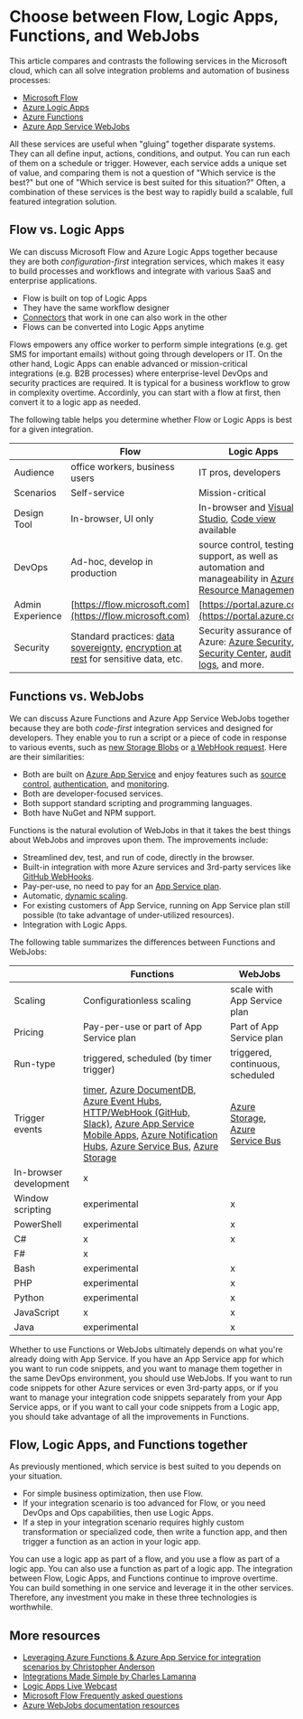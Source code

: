 <properties
	pageTitle="Choose between Flow, Logic Apps, Functions, and WebJobs | Microsoft Azure"
	description="Compare and contrast the for cloud integration services from Microsoft and decide which service(s) you should use."
	services="functions,app-service\logic"
	documentationCenter="na"
	authors="cephalin"
	manager="wpickett"
	tags=""
	keywords="microsoft flow, flow, logic apps, azure functions, functions, azure webjobs, webjobs, event processing, dynamic compute, serverless architecture"/>

<tags
	ms.service="functions"
	ms.devlang="multiple"
	ms.topic="article"
	ms.tgt_pltfrm="multiple"
	ms.workload="na"
	ms.date="09/08/2016"
	ms.author="chrande; glenga"/>

# Choose between Flow, Logic Apps, Functions, and WebJobs

This article compares and contrasts the following services in the Microsoft cloud, which can all solve integration 
problems and automation of business processes:

- [Microsoft Flow](https://flow.microsoft.com/)
- [Azure Logic Apps](https://azure.microsoft.com/services/logic-apps/)
- [Azure Functions](https://azure.microsoft.com/services/functions/)
- [Azure App Service WebJobs](../app-service-web/web-sites-create-web-jobs.md)

All these services are useful when "gluing" together disparate systems. They can all define input, actions, 
conditions, and output. You can run each of them on a schedule or trigger. However, each service adds a unique set of 
value, and comparing them is not a question of "Which service is the best?" but one of "Which service is best suited 
for this situation?" Often, a combination of these services is the best way to rapidly build a scalable, full featured 
integration solution.

<a name="flow"></a>
## Flow vs. Logic Apps

We can discuss Microsoft Flow and Azure Logic Apps together because they are both *configuration-first* 
integration services, which makes it easy to build processes and workflows and integrate with various SaaS and enterprise applications. 

- Flow is built on top of Logic Apps
- They have the same workflow designer
- [Connectors](../connectors/apis-list.md) that work in one can also work in the other
- Flows can be converted into Logic Apps anytime

Flows empowers any office worker to perform simple integrations (e.g. get SMS for important emails) without going through 
developers or IT. On the other hand, Logic Apps can enable advanced or mission-critical integrations (e.g. B2B processes) 
where enterprise-level DevOps and security practices are required. It is typical for a business workflow to grow in 
complexity overtime. Accordinly, you can start with a flow at first, then convert it to a logic app as needed.

The following table helps you determine whether Flow or Logic Apps is best for a given integration.

|               | Flow                                                                             | Logic Apps                                                                                          |
|---------------|----------------------------------------------------------------------------------|-----------------------------------------------------------------------------------------------------|
| Audience      | office workers, business users                                                   | IT pros, developers                                                                                 |
| Scenarios     | Self-service                                                                     | Mission-critical                                                                                    |
| Design Tool   | In-browser, UI only                                                              | In-browser and [Visual Studio](../app-service/logic/app-service-logic-deploy-from-vs.md), [Code view](../app-service-logic/app-service-logic-author-definitions.md) available |
| DevOps        | Ad-hoc, develop in production                                                    | source control, testing, support, as well as automation and manageability in [Azure Resource Management](../app-service-logic/app-service-logic-arm-provision.md)|
| Admin Experience| [https://flow.microsoft.com](https://flow.microsoft.com)                       | [https://portal.azure.com](https://portal.azure.com)                                                |
| Security      | Standard practices: [data sovereignty](https://wikipedia.org/wiki/Technological_Sovereignty), [encryption at rest](https://wikipedia.org/wiki/Data_at_rest#Encryption) for sensitive data, etc. | Security assurance of Azure: [Azure Security](https://www.microsoft.com/trustcenter/Security/AzureSecurity), [Security Center](https://azure.microsoft.com/services/security-center/), [audit logs](https://azure.microsoft.com/blog/azure-audit-logs-ux-refresh/), and more. |

<a name="function"></a>
## Functions vs. WebJobs

We can discuss Azure Functions and Azure App Service WebJobs together because they are both *code-first* integration services
and designed for developers. They enable you to run a script or a piece of code in response to various events, such 
as [new Storage Blobs](functions-bindings-storage.md) or [a WebHook request](functions-bindings-http-webhook.md). Here are 
their similarities: 

- Both are built on [Azure App Service](../app-service/app-service-value-prop-what-is.md) and enjoy features such as 
[source control](../app-service-web/app-service-continuous-deployment.md), 
[authentication](../app-service/app-service-authentication-overview.md), and [monitoring](../app-service-web/web-sites-monitor.md).
- Both are developer-focused services.
- Both support standard scripting and programming languages.
- Both have NuGet and NPM support.

Functions is the natural evolution of WebJobs in that it takes the best things about WebJobs and improves upon them. The improvements
include: 

- Streamlined dev, test, and run of code, directly in the browser.
- Built-in integration with more Azure services and 3rd-party services like [GitHub WebHooks](https://developer.github.com/webhooks/creating/).
- Pay-per-use, no need to pay for an [App Service plan](../app-service/azure-web-sites-web-hosting-plans-in-depth-overview.md).
- Automatic, [dynamic scaling](functions-scale.md).
- For existing customers of App Service, running on App Service plan still possible (to take advantage of under-utilized resources).
- Integration with Logic Apps.

The following table summarizes the differences between Functions and WebJobs:

|                        | Functions                                                                                                                                                                | WebJobs                            |
|------------------------|--------------------------------------------------------------------------------------------------------------------------------------------------------------------------|------------------------------------|
| Scaling                | Configurationless scaling                                                                                                                                                | scale with App Service plan        |
| Pricing                | Pay-per-use or part of App Service plan                                                                                                                                  | Part of App Service plan           |
| Run-type               | triggered, scheduled (by timer trigger)                                                                                                                                  | triggered, continuous, scheduled   |
| Trigger events         | [timer](functions-bindings-timer.md), [Azure DocumentDB](functions-bindings-documentdb.md), [Azure Event Hubs](functions-bindings-event-hubs), [HTTP/WebHook (GitHub, Slack)](functions-bindings-http-webhook.md), [Azure App Service Mobile Apps](functions-bindings-mobile-apps.md), [Azure Notification Hubs](functions-bindings-notification-hubs.md), [Azure Service Bus](functions-bindings-service-bus.md), [Azure Storage](articles/functions-bindings-storage.md) | [Azure Storage](websites-dotnet-webjobs-sdk-storage-blobs-how-to.md), [Azure Service Bus](websites-dotnet-webjobs-sdk-service-bus.md)         |
| In-browser development | x                                                                                                                                                                        |                                    |
| Window scripting       | experimental                                                                                                                                                             | x                                  |
| PowerShell             | experimental                                                                                                                                                             | x                                  |
| C#                     | x                                                                                                                                                                        | x                                  |
| F#                     | x                                                                                                                                                                        |                                    |
| Bash                   | experimental                                                                                                                                                             | x                                  |
| PHP                    | experimental                                                                                                                                                             | x                                  |
| Python                 | experimental                                                                                                                                                             | x                                  |
| JavaScript             | x                                                                                                                                                                        | x                                  |
| Java                   | experimental                                                                                                                                                             | x                                  |

Whether to use Functions or WebJobs ultimately depends on what you're already doing with App Service. If you have an App Service 
app for which you want to run code snippets, and you want to manage them together in the same DevOps environment, you 
should use WebJobs. If you want to run code snippets for other Azure services or even 3rd-party apps, or if you want to 
manage your integration code snippets separately from your App Service apps, or if you want to call your code snippets from a 
Logic app, you should take advantage of all the improvements in Functions.  

<a name="together"></a>
## Flow, Logic Apps, and Functions together

As previously mentioned, which service is best suited to you depends on your situation. 

- For simple business optimization, then use Flow.
- If your integration scenario is too advanced for Flow, or you need DevOps and Ops capabilities, then use Logic Apps.
- If a step in your integration scenario requires highly custom transformation or specialized code, then write a 
function app, and then trigger a function as an action in your logic app.

You can use a logic app as part of a flow, and you use a flow as part of a logic app. You can also use a function 
as part of a logic app. The integration between Flow, Logic Apps, and Functions continue to improve overtime. You can 
build something in one service and leverage it in the other services. Therefore, any investment you make in these three 
technologies is worthwhile.

## More resources

- [Leveraging Azure Functions & Azure App Service for integration scenarios by Christopher Anderson](http://www.biztalk360.com/integrate-2016-resources/leveraging-azure-functions-azure-app-service-integration-scenarios/)
- [Integrations Made Simple by Charles Lamanna](http://www.biztalk360.com/integrate-2016-resources/integrations-made-simple/)
- [Logic Apps Live Webcast](http://aka.ms/logicappslive)
- [Microsoft Flow Frequently asked questions](https://flow.microsoft.com/documentation/frequently-asked-questions/)
- [Azure WebJobs documentation resources](../app-service-web/websites-webjobs-resources.md)
